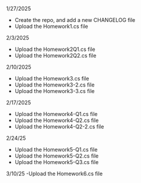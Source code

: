 1/27/2025 
- Create the repo, and add a new CHANGELOG file
- Upload the Homework1.cs file

2/3/2025
- Upload the Homework2Q1.cs file
- Upload the Homework2Q2.cs file

2/10/2025
- Upload the Homework3.cs file
- Upload the Homework3-2.cs file
- Upload the Homework3-3.cs file

2/17/2025
- Upload the Homework4-Q1.cs file
- Upload the Homework4-Q2.cs file
- Upload the Homework4-Q2-2.cs file

2/24/25
- Upload the Homework5-Q1.cs file
- Upload the Homework5-Q2.cs file
- Upload the Homework5-Q3.cs file

3/10/25
-Upload the Homework6.cs file
